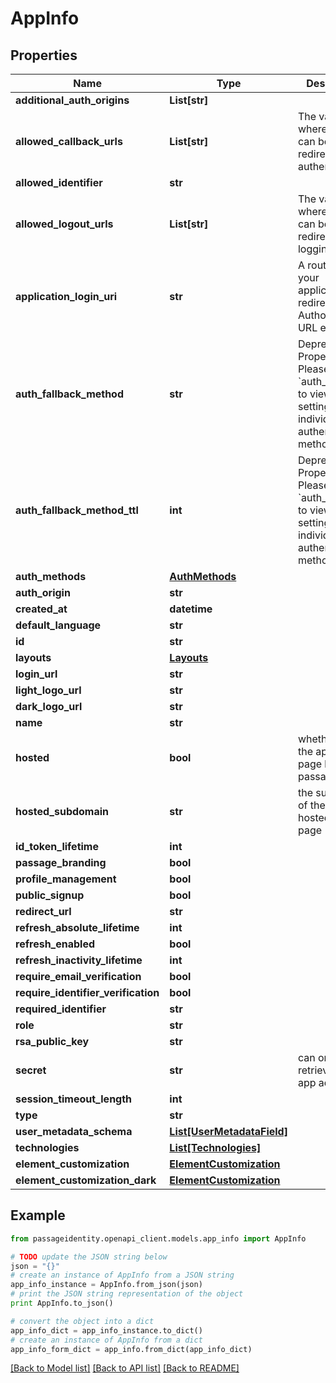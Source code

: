 # AppInfo


## Properties
Name | Type | Description | Notes
------------ | ------------- | ------------- | -------------
**additional_auth_origins** | **List[str]** |  | 
**allowed_callback_urls** | **List[str]** | The valid URLs where users can be redirected after authentication. | 
**allowed_identifier** | **str** |  | 
**allowed_logout_urls** | **List[str]** | The valid URLs where users can be redirected after logging out. | 
**application_login_uri** | **str** | A route within your application that redirects to the Authorization URL endpoint. | 
**auth_fallback_method** | **str** | Deprecated Property. Please refer to &#x60;auth_methods&#x60; to view settings for individual authentication methods. | 
**auth_fallback_method_ttl** | **int** | Deprecated Property. Please refer to &#x60;auth_methods&#x60; to view settings for individual authentication methods. | 
**auth_methods** | [**AuthMethods**](AuthMethods.md) |  | 
**auth_origin** | **str** |  | 
**created_at** | **datetime** |  | 
**default_language** | **str** |  | 
**id** | **str** |  | 
**layouts** | [**Layouts**](Layouts.md) |  | 
**login_url** | **str** |  | 
**light_logo_url** | **str** |  | [optional] 
**dark_logo_url** | **str** |  | [optional] 
**name** | **str** |  | 
**hosted** | **bool** | whether or not the app&#39;s login page hosted by passage | 
**hosted_subdomain** | **str** | the subdomain of the app&#39;s hosted login page | 
**id_token_lifetime** | **int** |  | [optional] 
**passage_branding** | **bool** |  | 
**profile_management** | **bool** |  | 
**public_signup** | **bool** |  | 
**redirect_url** | **str** |  | 
**refresh_absolute_lifetime** | **int** |  | 
**refresh_enabled** | **bool** |  | 
**refresh_inactivity_lifetime** | **int** |  | 
**require_email_verification** | **bool** |  | 
**require_identifier_verification** | **bool** |  | 
**required_identifier** | **str** |  | 
**role** | **str** |  | 
**rsa_public_key** | **str** |  | 
**secret** | **str** | can only be retrieved by an app admin | [optional] 
**session_timeout_length** | **int** |  | 
**type** | **str** |  | 
**user_metadata_schema** | [**List[UserMetadataField]**](UserMetadataField.md) |  | 
**technologies** | [**List[Technologies]**](Technologies.md) |  | 
**element_customization** | [**ElementCustomization**](ElementCustomization.md) |  | 
**element_customization_dark** | [**ElementCustomization**](ElementCustomization.md) |  | 

## Example

```python
from passageidentity.openapi_client.models.app_info import AppInfo

# TODO update the JSON string below
json = "{}"
# create an instance of AppInfo from a JSON string
app_info_instance = AppInfo.from_json(json)
# print the JSON string representation of the object
print AppInfo.to_json()

# convert the object into a dict
app_info_dict = app_info_instance.to_dict()
# create an instance of AppInfo from a dict
app_info_form_dict = app_info.from_dict(app_info_dict)
```
[[Back to Model list]](../README.md#documentation-for-models) [[Back to API list]](../README.md#documentation-for-api-endpoints) [[Back to README]](../README.md)


